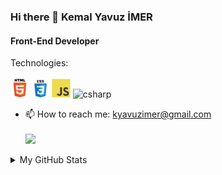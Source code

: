 ### Hi there 👋 Kemal Yavuz İMER
#### Front-End Developer

Technologies:<br><br>
<img src="https://raw.githubusercontent.com/devicons/devicon/master/icons/html5/html5-original-wordmark.svg" alt="html5" width="30" height="30" style="max-width:100%;"> 
<img src="https://raw.githubusercontent.com/devicons/devicon/master/icons/css3/css3-original-wordmark.svg" alt="css3" width="28" height="28" style="max-width:100%;"> 
<img src="https://raw.githubusercontent.com/devicons/devicon/master/icons/javascript/javascript-original.svg" alt="javascript" width="30" height="30" style="max-width:100%;">  <img src="https://camo.githubusercontent.com/e5f1cbf59a8752f8a31ba28ea3b788daf4c188a84870865acfc16c5567bfd5ce/68747470733a2f2f7365656b6c6f676f2e636f6d2f696d616765732f432f632d73686172702d632d6c6f676f2d303246313737313442412d7365656b6c6f676f2e636f6d2e706e67" alt="csharp" width="27" height="30" data-canonical-src="https://seeklogo.com/images/C/c-sharp-c-logo-02F17714BA-seeklogo.com.png" style="max-width:100%;"><br>

- 📫 How to reach me: kyavuzimer@gmail.com <br><br>
 <a href="https://www.linkedin.com/in/kemal-yavuz-imer-078342193/"><img src="https://camo.githubusercontent.com/a493f6833f99fb3c85788d6d9305e6b7a42b838e5ee5d138fd9a8214a7e77472/68747470733a2f2f696d672e736869656c64732e696f2f62616467652f6c696e6b6564696e2d2532333030373742352e7376673f267374796c653d666f722d7468652d6261646765266c6f676f3d6c696e6b6564696e266c6f676f436f6c6f723d7768697465" height="25" data-canonical-src="https://img.shields.io/badge/linkedin-%230077B5.svg?&amp;style=for-the-badge&amp;logo=linkedin&amp;logoColor=white" style="max-width:100%;"></a>
 
<details>
  <summary>
    My GitHub Stats
  </summary>

  <p>
    <img src="https://github-readme-stats.vercel.app/api?username=yavuzim&show_icons=true&theme=tokyonight%22%3E">
    <img src="https://github-readme-stats.vercel.app/api/top-langs/?username=yavuzim&layout=compact%22%3E">
  </p>

</details>
